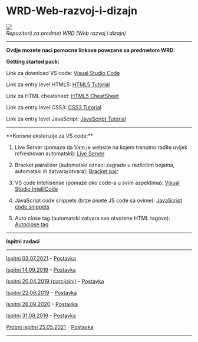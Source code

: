 # WRD-Web-razvoj-i-dizajn

![](https://komarev.com/ghpvc/?username=WRD-Web-razvoj-i-dizajn&label=Broj+posjeta:)
<br>
*Repozitorij za predmet WRD (Web razvoj i dizajn)*


<hr>

**Ovdje mozete naci pomocne linkove  povezane sa predmetom WRD:**

**Getting started pack:**

Link za download VS code:  [Visual Studio Code]()

Link za entry level HTML5: [HTML5 Tutorial](https://www.w3schools.com/html/)

Link za HTML cheatsheet:  [HTML5 CheatSheet](https://websitesetup.org/wp-content/uploads/2014/02/HTML-CHEAT-SHEET-768x8555.png)

Link za entry level CSS3: [CSS3 Tutorial](https://www.w3schools.com/css/)

Link za entry level JavaScript: [JavaScript Tutorial](https://www.w3schools.com/js/DEFAULT.asp)

<hr>
**Korisne ekstenzije za VS code:**

1. Live Server (pomaze da Vam je website na kojem trenutno radite uvijek refreshovan automatski): [Live Server](https://marketplace.visualstudio.com/items?itemName=ritwickdey.LiveServer)

2. Bracket pairalizer (automatski oznaci zagrade u razlicitim bojama, automatski ih zatvara/otvara):  [Bracket pair](https://marketplace.visualstudio.com/items?itemName=CoenraadS.bracket-pair-colorizer)

3. VS code Intellisense (pomaze oko code-a u svim aspektima): [Visual Studio IntelliCode](https://marketplace.visualstudio.com/items?itemName=VisualStudioExptTeam.vscodeintellicode)

4. JavaScript code snippets (brze pisete JS code sa ovime): [JavaScript code snippets](https://marketplace.visualstudio.com/items?itemName=xabikos.JavaScriptSnippets)

5. Auto close tag (automatski zatvara sve otvorene HTML tagove):  [Autoclose tag](https://marketplace.visualstudio.com/items?itemName=formulahendry.auto-close-tag)
<hr>

**Ispitni zadaci**

<hr>

[Ispitni 03.07.2021](Ispitni/Ispitni%2003.07.2021/Rjesenje) - [Postavka](Ispitni/Ispitni%2003.07.2021/Postavka)

[Ispitni 14.09.2019](Ispitni/Ispitni%2014.09.2019/Rjesenje) - [Postavka](Ispitni/Ispitni%2014.09.2019/Postavka)

[Ispitni 20.04.2019 (parcijalni)](Ispitni/Ispitni%2020.04.2019%20(parcijalni)/Rjesenje) - [Postavka](Ispitni/Ispitni%2020.04.2019%20(parcijalni)/Postavka)

[Ispitni 22.06.2019](Ispitni/Ispitni%2022.06.2019/Rjesenje) - [Postavka](Ispitni/Ispitni%2022.06.2019/Postavka)

[Ispitni 26.09.2020](Ispitni/Ispitni%2026.09.2020/Rjesenje) - [Postavka](Ispitni/Ispitni%2026.09.2020/Postavka)

[Ispitni 31.08.2019](Ispitni/Ispitni%2031.08.2019/Rjesenje) - [Postavka](Ispitni/Ispitni%2031.08.2019/Postavka)

[Probni ispitni 25.05.2021](Ispitni/Probni%2025.05.2021/Rjesenje) - [Postavka](Ispitni/Probni%2025.05.2021/Postavka)

<hr>

